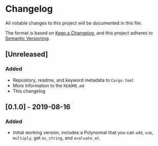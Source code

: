 # Changelog
All notable changes to this project will be documented in this file.

The format is based on [Keep a Changelog](https://keepachangelog.com/en/1.0.0/),
and this project adheres to [Semantic Versioning](https://semver.org/spec/v2.0.0.html).

## [Unreleased]
### Added
- Repository, readme, and keyword metadata to `Cargo.toml`
- More information to the `README.md`
- This changelog

## [0.1.0] - 2019-08-16
### Added
- Initial working version, includes a Polynomial that you can `add`, `sub`, `multiply`, get `as_string`, and `evaluate_at`.